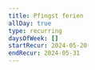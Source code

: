 ```yaml
---
title: Pfingst ferien
allDay: true
type: recurring
daysOfWeek: []
startRecur: 2024-05-20
endRecur: 2024-05-31
---
```

